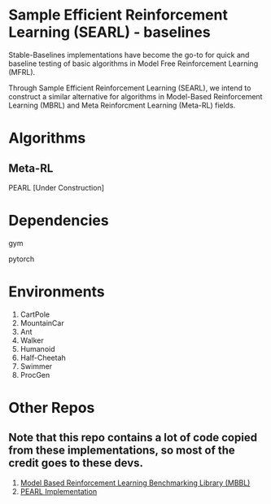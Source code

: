 # Sample Efficient Reinforcement Learning (SEARL) - baselines
Stable-Baselines implementations have become the go-to for quick and baseline testing of basic algorithms in Model Free Reinforcement Learning (MFRL).

Through Sample Efficient Reinforcement Learning (SEARL), we intend to construct a similar alternative for algorithms in Model-Based Reinforcement Learning (MBRL) and Meta Reinforcment Learning (Meta-RL) fields.

# Algorithms

## Meta-RL
PEARL [Under Construction]

# Dependencies
gym

pytorch

# Environments
1. CartPole
2. MountainCar
3. Ant
4. Walker
5. Humanoid
6. Half-Cheetah
7. Swimmer
8. ProcGen

# Other Repos
## Note that this repo contains a lot of code copied from these implementations, so most of the credit goes to these devs.
1. [Model Based Reinforcement Learning Benchmarking Library (MBBL)](https://github.com/WilsonWangTHU/mbbl)
2. [PEARL Implementation](https://github.com/katerakelly/oyster)
